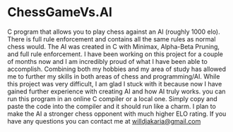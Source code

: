 # ChessGameVs.AI
C program that allows you to play chess against an AI (roughly 1000 elo). There is full rule enforcement and contains all the same rules as normal chess would. The AI was created in C with Minimax, Alpha-Beta Pruning, and full rule enforcement.
I have been working on this project for a couple of months now and I am incredibly proud of what I have been able to accomplish. Combining both my hobbies and my area of study has allowed me to further my skills in both areas of chess and programming/AI. While this project was very difficult, I am glad I stuck with it because now I have gained further experience with creating AI and how AI truly works.
you can run this program in an online C compiler or a local one. Simply copy and paste the code into the compiler and it should run like a charm. 
I plan to make the AI a stronger chess opponent with much higher ELO rating. If you have any questions you can contact me at willdjakaria@gmail.com
